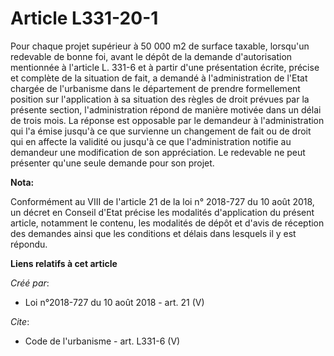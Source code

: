# Article L331-20-1

Pour chaque projet supérieur à 50 000 m2 de surface taxable, lorsqu'un redevable de bonne foi, avant le dépôt de la demande
d'autorisation mentionnée à l'article L. 331-6 et à partir d'une présentation écrite, précise et complète de la situation de
fait, a demandé à l'administration de l'Etat chargée de l'urbanisme dans le département de prendre formellement position sur
l'application à sa situation des règles de droit prévues par la présente section, l'administration répond de manière motivée
dans un délai de trois mois. La réponse est opposable par le demandeur à l'administration qui l'a émise jusqu'à ce que
survienne un changement de fait ou de droit qui en affecte la validité ou jusqu'à ce que l'administration notifie au
demandeur une modification de son appréciation. Le redevable ne peut présenter qu'une seule demande pour son projet.

**Nota:**

Conformément au VIII de l'article 21 de la loi n° 2018-727 du 10 août 2018, un décret en Conseil d'Etat précise les modalités
d'application du présent article, notamment le contenu, les modalités de dépôt et d'avis de réception des demandes ainsi que
les conditions et délais dans lesquels il y est répondu.

**Liens relatifs à cet article**

_Créé par_:

  - Loi n°2018-727 du 10 août 2018 - art. 21 (V)

_Cite_:

  - Code de l'urbanisme - art. L331-6 (V)
